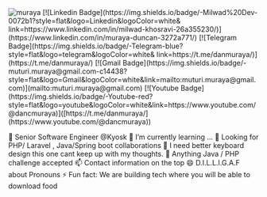 <img src="https://komarev.com/ghpvc/?username=muraya" alt=muraya /> 
[![Linkedin Badge](https://img.shields.io/badge/-Milwad%20Dev-0072b1?style=flat&logo=Linkedin&logoColor=white&
link=https://www.linkedin.com/in/milwad-khosravi-26a355230/)](https://www.linkedin.com/in/muraya-duncan-3272a771/)
[![Telegram Badge](https://img.shields.io/badge/-Telegram-blue?style=flat&logo=telegram&logoColor=white&
link=https://t.me/danmuraya/)](https://t.me/danmuraya/)
[![Gmail Badge](https://img.shields.io/badge/-muturi.muraya@gmail.com-c14438?style=flat&logo=Gmail&logoColor=white&link=mailto:muturi.muraya@gmail.com)](mailto:muturi.muraya@gmail.com)
[![Youtube Badge](https://img.shields.io/badge/-Youtube-red?style=flat&logo=youtube&logoColor=white&link=https://www.youtube.com/@dancmuraya)]([https://t.me/danmuraya/](https://www.youtube.com/@dancmuraya))


 🔭 Senior Software Engineer @Kyosk
 🌱 I’m currently learning ...
 👯 Looking for PHP/ Laravel , Java/Spring boot collaborations
 🤔 I need better keyboard design this one cant keep up with my thoughts.
 💬 Anything Java / PHP challenge accepted
 📫 Contact information on the top
 😄 D.I.L.L.I.G.A.F about Pronouns
 ⚡ Fun fact: We are building tech where you will be able to download food
